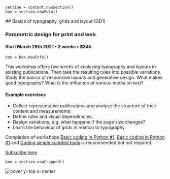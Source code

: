 

<!-- GD1 -->

~~~
section = content.newSection()
box = section.newMain()
~~~
<a name="GD1"/>
## Basics of typography, grids and layout <span class="wcode">(GD1)</span>

### Parametric design for print and web

#### Start March 29<span class="sup">th</span> 2021 • 2 weeks • $345

~~~
box = box.newInfo()
~~~

This workshop offers two weeks of analysing typography and layouts in existing publications. Then take the resulting rules into possible variations. Study the basics of responsive layouts and generative design. What makes good typography? What is the influence of various media on text?

#### Example exercises

* Collect representative publications and analyse the structure of their content and measurements;
* Define rules and visual dependencies;
* Design variations, e.g. what happens if the page size changes?
* Learn the behaviour of grids in relation to typography.

Completion of workshops [Basic coding in Python #1](#PY1), [Basic coding in Python #1](#PY2) and [Coding simple scripted tools](#PY3) is recommended but not required.

<a href="https://www.eventbrite.com/d/online/designdesign/?q=designdesign" target="external">Subscribe here</a>

~~~
box = section.newCropped()
~~~

![cover y=top x=center](images/fs.034.jpeg)

